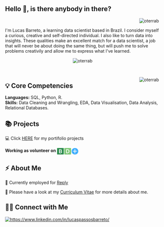 ## Hello 👋, is there anybody in there?
<p align="right"> <img src="https://komarev.com/ghpvc/?username=oterrab&label=Profile%20views&color=0e75b6&style=flat" alt="oterrab" /> </p>

I'm Lucas Barreto, a learning data scientist based in Brazil. I consider myself a curious, creative and self-directed individual. I also like to turn data into insights. These qualities make an excellent match for a data scientist, a job that will never be about doing the same thing, but will push me to solve problems creativily and allow me to express what I've learned.



<p align="center">&nbsp;<img align="center" src="https://github-readme-stats.vercel.app/api?username=oterrab&show_icons=true&locale=en" alt="oterrab" /></p>


<br/>

<p><img align="right" src="https://github-readme-stats.vercel.app/api/top-langs?username=oterrab&show_icons=true&locale=en&layout=compact" alt="oterrab" /></p>

## 💡 Core Competencies
**Languages:** SQL, Python, R. <br/>
**Skills:** Data Cleaning and Wrangling, EDA, Data Visualisation, Data Analysis, Relational Databases. 




## 📚 Projects
💻 Click [HERE](https://github.com/oterrab/portfolio-projects/) for my portifolio projects

<p align="left"><strong>Working as volunteer on  </strong>
<a href="https://github.com/basedosdados/mais" target="blank"><img align="center" src="https://github.com/basedosdados/mais/raw/master/docs/images/bdmais_logo.png" alt="Base dos Dados Mais" width="70" /></a>
</p>

## ⚡️ About Me

💼 Currently employed for [Reply](https://www.reply.com/en/)

🔖 Please have a look at my [Curriculum Vitae](https://drive.google.com/file/d/1xxawgEzgt-Oybd_eQlSKTI27pfeckPhZ/view?usp=sharing) for more details about me.

## 🙌🏻 Connect with Me

<p align="left">
<a href="https://linkedin.com/in/https://www.linkedin.com/in/lucaspassosbarreto/" target="blank"><img align="center" src="https://raw.githubusercontent.com/rahuldkjain/github-profile-readme-generator/master/src/images/icons/Social/linked-in-alt.svg" alt="https://www.linkedin.com/in/lucaspassosbarreto/" height="30" width="40" /></a>
</p>


